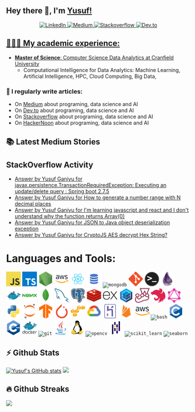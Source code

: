 ## Hey there 👋, I'm [Yusuf!](https://github.com/airscholar/)

<center>
<a href="https://www.linkedin.com/in/yusuf-ganiyu-b90140107/?locale=en_US" target="_blank">
    <img src="https://img.shields.io/badge/linkedin-%230077B5.svg?&style=for-the-badge&logo=linkedin&logoColor=white&color=071A2C" alt="LinkedIn"/>
  </a>
 <a href="https://medium.com/@yusuf.ganiyu" target="_blank">
    <img src="https://img.shields.io/badge/medium-%2312100E.svg?&style=for-the-badge&logo=medium&logoColor=white&color=071A2C" alt="Medium"/>
  </a>
  <a href="https://stackoverflow.com/users/6070546/yusuf-ganiyu" target="_blank">
    <img src="https://img.shields.io/badge/stackoverflow-%2312100E.svg?&style=for-the-badge&logo=stackoverflow&logoColor=white&color=071A2C" alt="Stackoverflow"/>
  </a>
  <a href="https://dev.to/airscholar" target="_blank">
    <img src="https://img.shields.io/badge/dev.to-%2312100E.svg?&style=for-the-badge&logo=dev.to&logoColor=white&color=071A2C" alt="Dev.to"/>
</center>

## 👨🏻‍🎓 My academic experience:
  - **Master of Science**: Computer Science Data Analytics at [Cranfield University](https://www.cranfield.ac.uk/courses/taught/computational-intelligence-for-data-analytics)
    - Computational Intelligence for Data Analytics: Machine Learning, Artificial Intelligence, HPC, Cloud Computing, Big Data, 

### 📝 I regularly write articles:
  - On [Medium](https://medium.com/@yusuf.ganiyu) about programing, data science and AI
  - On [Dev.to](https://dev.to/airscholar) about programing, data science and AI
  - On [Stackoverflow](https://stackoverflow.com/users/6070546/yusuf-ganiyu) about programing, data science and AI
  - On [HackerNoon](https://hackernoon.com/u/airscholar) about programing, data science and AI


## 📚 Latest Medium Stories
<!-- MEDIUM-STORY-LIST:START -->
<!-- MEDIUM-STORY-LIST:END -->

## StackOverflow Activity
<!-- STACKOVERFLOW:START -->
- [Answer by Yusuf Ganiyu for javax.persistence.TransactionRequiredException: Executing an update/delete query : Spring boot 2.7.5](https://stackoverflow.com/questions/77001805/javax-persistence-transactionrequiredexception-executing-an-update-delete-query/77001891#77001891)
- [Answer by Yusuf Ganiyu for How to generate a number range with N decimal places](https://stackoverflow.com/questions/76826678/how-to-generate-a-number-range-with-n-decimal-places/76826964#76826964)
- [Answer by Yusuf Ganiyu for I&#39;m learning javascript and react and I don&#39;t understand why the function returns Array&lpar;0&rpar;](https://stackoverflow.com/questions/76810634/im-learning-javascript-and-react-and-i-dont-understand-why-the-function-return/76810710#76810710)
- [Answer by Yusuf Ganiyu for JSON to Java object deserialization exception](https://stackoverflow.com/questions/76810528/json-to-java-object-deserialization-exception/76810644#76810644)
- [Answer by Yusuf Ganiyu for CryptoJS AES decrypt Hex String?](https://stackoverflow.com/questions/72233526/cryptojs-aes-decrypt-hex-string/76810559#76810559)
<!-- STACKOVERFLOW:END -->


# Languages and Tools:
<code><img height="40" src="https://raw.githubusercontent.com/github/explore/80688e429a7d4ef2fca1e82350fe8e3517d3494d/topics/javascript/javascript.png" alt="javascript"></code>
<code><img height="40" src="https://raw.githubusercontent.com/github/explore/80688e429a7d4ef2fca1e82350fe8e3517d3494d/topics/typescript/typescript.png" alt="typescript"></code>
<code><img height="40" src="https://raw.githubusercontent.com/github/explore/80688e429a7d4ef2fca1e82350fe8e3517d3494d/topics/nodejs/nodejs.png" alt="nodejs"></code>
<code><img height="40" src="https://raw.githubusercontent.com/github/explore/80688e429a7d4ef2fca1e82350fe8e3517d3494d/topics/aws/aws.png" alt="aws"></code>
<code><img height="40" src="https://raw.githubusercontent.com/github/explore/80688e429a7d4ef2fca1e82350fe8e3517d3494d/topics/react/react.png" alt="react"></code>
<code><img height="40" src="https://raw.githubusercontent.com/github/explore/80688e429a7d4ef2fca1e82350fe8e3517d3494d/topics/sql/sql.png" alt="sql"></code>
<code><img height="40" src="https://encrypted-tbn0.gstatic.com/images?q=tbn%3AANd9GcSTTzPAw-55ssm1Im594xYZ9eRQu2JylrkYLg&usqp=CAU" alt="mongodb"></code>
<code><img height="40" src="https://raw.githubusercontent.com/devicons/devicon/master/icons/git/git-original.svg" alt="git"></code>
<code><img height="40" src="https://raw.githubusercontent.com/github/explore/80688e429a7d4ef2fca1e82350fe8e3517d3494d/topics/terminal/terminal.png" alt="terminal"></code>
<code><img height="40" src="https://raw.githubusercontent.com/devicons/devicon/master/icons/elixir/elixir-original.svg" alt="elixir"></code>
<code><img height="40" src="https://raw.githubusercontent.com/devicons/devicon/master/icons/docker/docker-original.svg" alt="docker"></code>
<code><img height="40" src="https://raw.githubusercontent.com/devicons/devicon/master/icons/nginx/nginx-original.svg" alt="nginx"></code>
<code><img height="40" src="https://raw.githubusercontent.com/devicons/devicon/master/icons/mongodb/mongodb-original.svg" alt="mongodb"></code>
<code><img height="40" src="https://raw.githubusercontent.com/devicons/devicon/master/icons/mysql/mysql-original.svg" alt="mysql"></code>
<code><img height="40" src="https://raw.githubusercontent.com/devicons/devicon/master/icons/postgresql/postgresql-original.svg" alt="postgresql"></code>
<code><img height="40" src="https://raw.githubusercontent.com/devicons/devicon/master/icons/redis/redis-original.svg" alt="redis"></code>
<code><img height="40" src="https://raw.githubusercontent.com/devicons/devicon/master/icons/express/express-original.svg" alt="express"></code>
<code><img height="40" src="https://raw.githubusercontent.com/devicons/devicon/master/icons/sequelize/sequelize-original.svg" alt="sequelize"></code>
<code><img height="40" src="https://raw.githubusercontent.com/devicons/devicon/master/icons/jest/jest-plain.svg" alt="jest"></code>
<code><img height="40" src="https://raw.githubusercontent.com/devicons/devicon/master/icons/nestjs/nestjs-plain.svg" alt="nestjs"></code>
<code><img height="40" src="https://raw.githubusercontent.com/devicons/devicon/master/icons/graphql/graphql-plain.svg" alt="graphql"></code>
<code><img height="40" src="https://raw.githubusercontent.com/devicons/devicon/master/icons/python/python-original.svg" alt="python"></code>
<code><img height="40" src="https://raw.githubusercontent.com/devicons/devicon/master/icons/jupyter/jupyter-original.svg" alt="jupyter"></code>
<code><img height="40" src="https://raw.githubusercontent.com/devicons/devicon/master/icons/tensorflow/tensorflow-original.svg" alt="tensorflow"></code>
<code><img height="40" src="https://raw.githubusercontent.com/devicons/devicon/master/icons/pytorch/pytorch-original.svg" alt="pytorch"></code>
<code><img height="40" src="https://raw.githubusercontent.com/devicons/devicon/master/icons/amazonwebservices/amazonwebservices-original.svg" alt="aws"></code>
<code><img height="40" src="https://raw.githubusercontent.com/devicons/devicon/master/icons/googlecloud/googlecloud-original.svg" alt="gcp"></code>
<code><img height="40" src="https://raw.githubusercontent.com/devicons/devicon/master/icons/heroku/heroku-original.svg" alt="heroku"></code>
<code><img height="40" src="https://raw.githubusercontent.com/devicons/devicon/master/icons/firebase/firebase-plain.svg" alt="firebase"></code>
<code><img height="40" src="https://raw.githubusercontent.com/devicons/devicon/master/icons/amazonwebservices/amazonwebservices-original-wordmark.svg" alt="aws"></code>
<code><img height="40" src="https://www.vectorlogo.zone/logos/gnu_bash/gnu_bash-icon.svg" alt="bash"></code>
<code><img height="40" src="https://raw.githubusercontent.com/devicons/devicon/master/icons/c/c-original.svg" alt="c"></code>
<code><img height="40" src="https://raw.githubusercontent.com/devicons/devicon/master/icons/cplusplus/cplusplus-original.svg" alt="cplusplus"></code>
<code><img height="40" src="https://raw.githubusercontent.com/devicons/devicon/master/icons/docker/docker-original-wordmark.svg" alt="docker"></code>
<code><img height="40" src="https://www.vectorlogo.zone/logos/git-scm/git-scm-icon.svg" alt="git"></code>
<code><img height="40" src="https://raw.githubusercontent.com/devicons/devicon/master/icons/java/java-original.svg" alt="java"></code>
<code><img height="40" src="https://raw.githubusercontent.com/devicons/devicon/master/icons/linux/linux-original.svg" alt="linux"></code>
<code><img height="40" src="https://www.vectorlogo.zone/logos/opencv/opencv-icon.svg" alt="opencv"></code>
<code><img height="40" src="https://raw.githubusercontent.com/devicons/devicon/2ae2a900d2f041da66e950e4d48052658d850630/icons/pandas/pandas-original.svg" alt="pandas"></code>
<code><img height="40" src="https://upload.wikimedia.org/wikipedia/commons/0/05/Scikit_learn_logo_small.svg" alt="scikit_learn"></code>
<code><img height="40" src="https://seaborn.pydata.org/_images/logo-mark-lightbg.svg" alt="seaborn"></code>

## ⚡ Github Stats
[![Yusuf's GitHub stats](https://github-readme-stats.vercel.app/api?username=airscholar)](https://github.com/airscholar/github-readme-stats)
<img height="180em" src="https://github-readme-stats.vercel.app/api/top-langs/?username=airscholar&show_icons=true&hide_border=true&layout=compact&hide_progress=true&langs_count=10"/>

## 🔥 Github Streaks</b></summary>
<img height="180em" src="https://github-readme-streak-stats.herokuapp.com/?user=airscholar&hide_border=true" />
